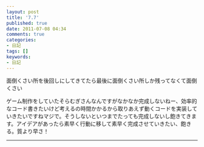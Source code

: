 ```yaml
---
layout: post
title: '7.7'
published: true
date: 2011-07-08 04:34
comments: true
categories:
- 日記
tags: []
keywords:
- 日記
---
```

面倒くさい所を後回しにしてきてたら最後に面倒くさい所しか残ってなくて面倒くさい

ゲーム制作をしていたそらむぎさんなんですがなかなか完成しないねー、効率的なコード書きたいけど考えるの時間かかるから取りあえず動くコードを実装していきたいですねマジで。そうしないといつまでたっても完成しないし飽きてきます。アイデアがあったら素早く行動に移して素早く完成させていきたい、飽きる。質より早さ！

---

